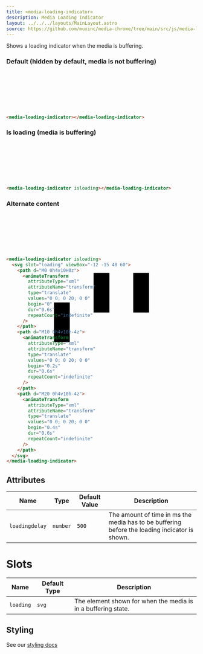 ```yaml
---
title: <media-loading-indicator>
description: Media Loading Indicator
layout: ../../../layouts/MainLayout.astro
source: https://github.com/muxinc/media-chrome/tree/main/src/js/media-loading-indicator.js
---
```


Shows a loading indicator when the media is buffering.

<style>
  media-loading-indicator {
    --media-icon-color: #f0f;
    display: block;
    height: 100px;
  }
</style>

<h3>Default (hidden by default, media is not buffering)</h3>

<media-loading-indicator></media-loading-indicator>

```html
<media-loading-indicator></media-loading-indicator>
```

<h3>Is loading (media is buffering)</h3>

<media-loading-indicator isloading></media-loading-indicator>

```html
<media-loading-indicator isloading></media-loading-indicator>
```

<h3>Alternate content</h3>

<media-loading-indicator isloading>
  <svg slot="loading" viewBox="-12 -15 48 60">
    <path d="M0 0h4v10H0z">
      <animateTransform
        attributeType="xml"
        attributeName="transform"
        type="translate"
        values="0 0; 0 20; 0 0"
        begin="0"
        dur="0.6s"
        repeatCount="indefinite"
      />
    </path>
    <path d="M10 0h4v10h-4z">
      <animateTransform
        attributeType="xml"
        attributeName="transform"
        type="translate"
        values="0 0; 0 20; 0 0"
        begin="0.2s"
        dur="0.6s"
        repeatCount="indefinite"
      />
    </path>
    <path d="M20 0h4v10h-4z">
      <animateTransform
        attributeType="xml"
        attributeName="transform"
        type="translate"
        values="0 0; 0 20; 0 0"
        begin="0.4s"
        dur="0.6s"
        repeatCount="indefinite"
      />
    </path>
  </svg>
</media-loading-indicator>

```html
<media-loading-indicator isloading>
  <svg slot="loading" viewBox="-12 -15 48 60">
    <path d="M0 0h4v10H0z">
      <animateTransform
        attributeType="xml"
        attributeName="transform"
        type="translate"
        values="0 0; 0 20; 0 0"
        begin="0"
        dur="0.6s"
        repeatCount="indefinite"
      />
    </path>
    <path d="M10 0h4v10h-4z">
      <animateTransform
        attributeType="xml"
        attributeName="transform"
        type="translate"
        values="0 0; 0 20; 0 0"
        begin="0.2s"
        dur="0.6s"
        repeatCount="indefinite"
      />
    </path>
    <path d="M20 0h4v10h-4z">
      <animateTransform
        attributeType="xml"
        attributeName="transform"
        type="translate"
        values="0 0; 0 20; 0 0"
        begin="0.4s"
        dur="0.6s"
        repeatCount="indefinite"
      />
    </path>
  </svg>
</media-loading-indicator>
```

## Attributes

| Name            | Type     | Default Value | Description                                                                                   |
| --------------- | -------- | ------------- | --------------------------------------------------------------------------------------------- |
| `loadingdelay` | `number` | `500`         | The amount of time in ms the media has to be buffering before the loading indicator is shown. |

# Slots

| Name      | Default Type | Description                                                   |
| --------- | ------------ | ------------------------------------------------------------- |
| `loading` | `svg`        | The element shown for when the media is in a buffering state. |


## Styling

See our [styling docs](./styling#Indicators)

